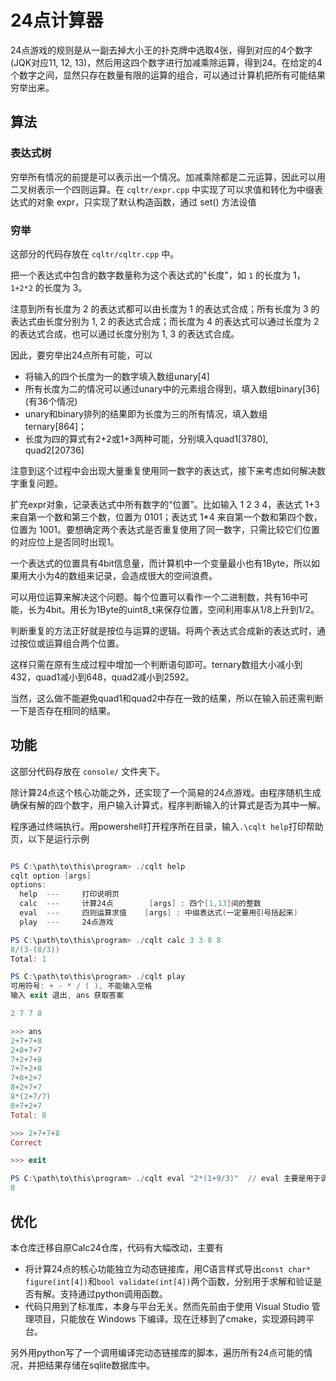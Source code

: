 # 24点计算器

24点游戏的规则是从一副去掉大小王的扑克牌中选取4张，得到对应的4个数字(JQK对应11, 12, 13)，然后用这四个数字进行加减乘除运算，得到24。在给定的4个数字之间，显然只存在数量有限的运算的组合，可以通过计算机把所有可能结果穷举出来。

## 算法

### 表达式树

穷举所有情况的前提是可以表示出一个情况。加减乘除都是二元运算，因此可以用二叉树表示一个四则运算。在 `cqltr/expr.cpp` 中实现了可以求值和转化为中缀表达式的对象 expr，只实现了默认构造函数，通过 set() 方法设值

### 穷举

这部分的代码存放在 `cqltr/cqltr.cpp` 中。

把一个表达式中包含的数字数量称为这个表达式的"长度"，如 `1` 的长度为 1，`1+2*2` 的长度为 3。

注意到所有长度为 2 的表达式都可以由长度为 1 的表达式合成；所有长度为 3 的表达式由长度分别为 1, 2 的表达式合成；而长度为 4 的表达式可以通过长度为 2 的表达式合成，也可以通过长度分别为 1, 3 的表达式合成。

因此，要穷举出24点所有可能，可以

* 将输入的四个长度为一的数字填入数组unary[4]
* 所有长度为二的情况可以通过unary中的元素组合得到，填入数组binary[36] (有36个情况)
* unary和binary排列的结果即为长度为三的所有情况，填入数组ternary[864]；
* 长度为四的算式有2+2或1+3两种可能，分别填入quad1[3780], quad2[20736]

注意到这个过程中会出现大量重复使用同一数字的表达式，接下来考虑如何解决数字重复问题。

扩充expr对象，记录表达式中所有数字的“位置”。比如输入 1 2 3 4，表达式 1+3 来自第一个数和第三个数，位置为 0101；表达式 1*4 来自第一个数和第四个数，位置为 1001。要想确定两个表达式是否重复使用了同一数字，只需比较它们位置的对应位上是否同时出现1。

一个表达式的位置具有4bit信息量，而计算机中一个变量最小也有1Byte，所以如果用大小为4的数组来记录，会造成很大的空间浪费。

可以用位运算来解决这个问题。每个位置可以看作一个二进制数，共有16中可能，长为4bit。用长为1Byte的uint8_t来保存位置，空间利用率从1/8上升到1/2。

判断重复的方法正好就是按位与运算的逻辑。将两个表达式合成新的表达式时，通过按位或运算组合两个位置。

这样只需在原有生成过程中增加一个判断语句即可。ternary数组大小减小到432，quad1减小到648，quad2减小到2592。

当然，这么做不能避免quad1和quad2中存在一致的结果，所以在输入前还需判断一下是否存在相同的结果。

## 功能

这部分代码存放在 `console/` 文件夹下。

除计算24点这个核心功能之外，还实现了一个简易的24点游戏。由程序随机生成确保有解的四个数字，用户输入计算式，程序判断输入的计算式是否为其中一解。

程序通过终端执行。用powershell打开程序所在目录，输入`.\cqlt help`打印帮助页，以下是运行示例

```powershell

PS C:\path\to\this\program> ./cqlt help
cqlt option [args]
options:
  help  ---     打印说明页
  calc  ---     计算24点        [args] : 四个[1,13]间的整数
  eval  ---     四则运算求值    [args] : 中缀表达式(一定要用引号括起来)
  play  ---     24点游戏

PS C:\path\to\this\program> ./cqlt calc 3 3 8 8
8/(3-(8/3))
Total: 1 

PS C:\path\to\this\program> ./cqlt play
可用符号: + - * / ( ), 不能输入空格
输入 exit 退出, ans 获取答案

2 7 7 8

>>> ans
2+7+7+8
2+8+7+7
7+2+7+8
7+7+2+8
7+8+2+7
8+2+7+7
8*(2+7/7)
8+7+2+7
Total: 8

>>> 2+7+7+8
Correct

>>> exit

PS C:\path\to\this\program> ./cqlt eval "2*(1+9/3)"  // eval 主要是用于调试代码的
8
```

## 优化
本仓库迁移自原Calc24仓库，代码有大幅改动，主要有

* 将计算24点的核心功能独立为动态链接库，用C语言样式导出`const char* figure(int[4])`和`bool validate(int[4])`两个函数，分别用于求解和验证是否有解。支持通过python调用函数。
* 代码只用到了标准库，本身与平台无关。然而先前由于使用 Visual Studio 管理项目，只能放在 Windows 下编译。现在迁移到了cmake，实现源码跨平台。

另外用python写了一个调用编译完动态链接库的脚本，遍历所有24点可能的情况，并把结果存储在sqlite数据库中。
